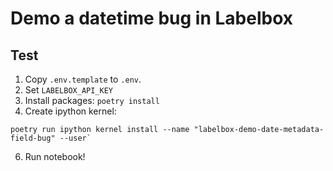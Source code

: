 # Demo a datetime bug in Labelbox

## Test

1. Copy `.env.template` to `.env`.
2. Set `LABELBOX_API_KEY`
3. Install packages: `poetry install`
4. Create ipython kernel:
   
```
poetry run ipython kernel install --name "labelbox-demo-date-metadata-field-bug" --user`
```

6. Run notebook!